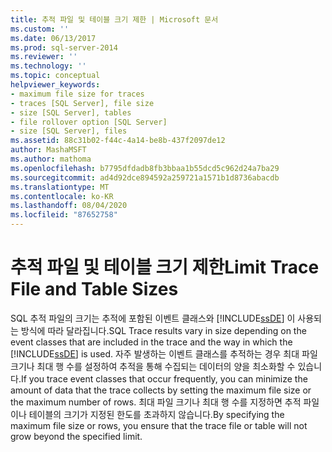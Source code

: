 ```yaml
---
title: 추적 파일 및 테이블 크기 제한 | Microsoft 문서
ms.custom: ''
ms.date: 06/13/2017
ms.prod: sql-server-2014
ms.reviewer: ''
ms.technology: ''
ms.topic: conceptual
helpviewer_keywords:
- maximum file size for traces
- traces [SQL Server], file size
- size [SQL Server], tables
- file rollover option [SQL Server]
- size [SQL Server], files
ms.assetid: 88c31b02-f44c-4a14-be8b-437f2097de12
author: MashaMSFT
ms.author: mathoma
ms.openlocfilehash: b7795dfdadb8fb3bbaa1b55dcd5c962d24a7ba29
ms.sourcegitcommit: ad4d92dce894592a259721a1571b1d8736abacdb
ms.translationtype: MT
ms.contentlocale: ko-KR
ms.lasthandoff: 08/04/2020
ms.locfileid: "87652758"
---
```

# <a name="limit-trace-file-and-table-sizes"></a><span data-ttu-id="bdba6-102">추적 파일 및 테이블 크기 제한</span><span class="sxs-lookup"><span data-stu-id="bdba6-102">Limit Trace File and Table Sizes</span></span>
  <span data-ttu-id="bdba6-103">SQL 추적 파일의 크기는 추적에 포함된 이벤트 클래스와 [!INCLUDE[ssDE](../../includes/ssde-md.md)] 이 사용되는 방식에 따라 달라집니다.</span><span class="sxs-lookup"><span data-stu-id="bdba6-103">SQL Trace results vary in size depending on the event classes that are included in the trace and the way in which the [!INCLUDE[ssDE](../../includes/ssde-md.md)] is used.</span></span> <span data-ttu-id="bdba6-104">자주 발생하는 이벤트 클래스를 추적하는 경우 최대 파일 크기나 최대 행 수를 설정하여 추적을 통해 수집되는 데이터의 양을 최소화할 수 있습니다.</span><span class="sxs-lookup"><span data-stu-id="bdba6-104">If you trace event classes that occur frequently, you can minimize the amount of data that the trace collects by setting the maximum file size or the maximum number of rows.</span></span> <span data-ttu-id="bdba6-105">최대 파일 크기나 최대 행 수를 지정하면 추적 파일이나 테이블의 크기가 지정된 한도를 초과하지 않습니다.</span><span class="sxs-lookup"><span data-stu-id="bdba6-105">By specifying the maximum file size or rows, you ensure that the trace file or table will not grow beyond the specified limit.</span></span>  
  
> [!NOTE]  
>  <span data-ttu-id="bdba6-106">추적 데이터를 기존 파일에 저장할 때는 데이터를 파일 끝에 추가하거나 기존 파일을 덮어쓸 수 있습니다.</span><span class="sxs-lookup"><span data-stu-id="bdba6-106">If you save trace data to a file that already exists, you can append data to the file or overwrite the file.</span></span> <span data-ttu-id="bdba6-107">데이터를 파일에 추가할 때 추적 파일이 지정된 최대 크기에 도달하거나 이 크기를 넘어서면 최대 파일 크기를 늘리거나 새 파일을 지정할 수 있습니다.</span><span class="sxs-lookup"><span data-stu-id="bdba6-107">If you choose to append data to the file, and the trace file already meets or exceeds the specified maximum file size, you are notified and given the opportunity either to increase the maximum file size or specify a new file.</span></span> <span data-ttu-id="bdba6-108">추적 테이블에서도 마찬가지입니다.</span><span class="sxs-lookup"><span data-stu-id="bdba6-108">The same is true for trace tables.</span></span>  
  
## <a name="maximum-file-size"></a><span data-ttu-id="bdba6-109">최대 파일 크기</span><span class="sxs-lookup"><span data-stu-id="bdba6-109">Maximum File Size</span></span>  
 <span data-ttu-id="bdba6-110">추적 파일의 최대 크기가 지정된 경우 최대 파일 크기에 도달하면 추적 정보가 더 이상 파일로 저장되지 않습니다.</span><span class="sxs-lookup"><span data-stu-id="bdba6-110">A trace that has a maximum file size stops saving trace information to the file after the maximum file size has been reached.</span></span> <span data-ttu-id="bdba6-111">이 옵션을 사용하면 이벤트를 더 작고 관리하기 쉬운 파일로 그룹화할 수 있습니다.</span><span class="sxs-lookup"><span data-stu-id="bdba6-111">This option allows you to group events into smaller, more manageable files.</span></span> <span data-ttu-id="bdba6-112">또한 파일 크기를 제한하면 최대 파일 크기에 도달할 때 추적이 중지되므로 무인 추적을 안전하게 실행할 수 있습니다.</span><span class="sxs-lookup"><span data-stu-id="bdba6-112">In addition, limiting file size makes it safer to run unattended traces, because the trace stops when the maximum file size is reached.</span></span> <span data-ttu-id="bdba6-113">Transact-SQL 저장 프로시저나 [!INCLUDE[ssSqlProfiler](../../includes/sssqlprofiler-md.md)]를 사용하여 만든 추적 파일의 최대 크기를 설정할 수 있습니다.</span><span class="sxs-lookup"><span data-stu-id="bdba6-113">You can set the maximum file size for traces created by means of Transact-SQL stored procedures or by using [!INCLUDE[ssSqlProfiler](../../includes/sssqlprofiler-md.md)].</span></span>  
  
 <span data-ttu-id="bdba6-114">최대 파일 크기 옵션은 최대 1GB로 제한됩니다.</span><span class="sxs-lookup"><span data-stu-id="bdba6-114">There is an upper limit of 1 gigabyte (GB) for the maximum file size option.</span></span> <span data-ttu-id="bdba6-115">최대 파일 크기의 기본값은 5MB입니다.</span><span class="sxs-lookup"><span data-stu-id="bdba6-115">The default maximum file size is 5 megabytes (MB).</span></span>  
  
### <a name="enabling-file-rollover"></a><span data-ttu-id="bdba6-116">파일 롤오버 사용</span><span class="sxs-lookup"><span data-stu-id="bdba6-116">Enabling File Rollover</span></span>  
 <span data-ttu-id="bdba6-117">파일 롤오버 옵션을 사용할 경우 [!INCLUDE[ssNoVersion](../../includes/ssnoversion-md.md)] 에서는 최대 파일 크기에 도달하면 현재 파일을 닫고 새 파일을 만듭니다.</span><span class="sxs-lookup"><span data-stu-id="bdba6-117">The file rollover option causes [!INCLUDE[ssNoVersion](../../includes/ssnoversion-md.md)] to close the current file and create a new file when the maximum file size is reached.</span></span> <span data-ttu-id="bdba6-118">새 파일은 이전 파일과 같은 이름을 갖지만 순서를 나타내는 정수가 이름에 추가됩니다.</span><span class="sxs-lookup"><span data-stu-id="bdba6-118">The new file has the same name as the previous file, but an integer is appended to the name to indicate its sequence.</span></span> <span data-ttu-id="bdba6-119">예를 들어 원래 추적 파일 이름이 filename_1.trc이면 다음 추적 파일 이름은 filename_2.trc가 되는 식으로 지정됩니다.</span><span class="sxs-lookup"><span data-stu-id="bdba6-119">For example, if the original trace file is named filename_1.trc, the next trace file is filename_2.trc, and so on.</span></span> <span data-ttu-id="bdba6-120">새 롤오버 파일에 지정된 이름이 기존 파일 이름과 같을 경우 기존 파일이 읽기 전용이 아니면 이 파일을 덮어씁니다.</span><span class="sxs-lookup"><span data-stu-id="bdba6-120">If the name assigned to a new rollover file is already used by an existing file, the existing file is overwritten unless it is read only.</span></span> <span data-ttu-id="bdba6-121">추적 데이터를 파일로 저장할 때 파일 롤오버 옵션이 기본적으로 사용됩니다.</span><span class="sxs-lookup"><span data-stu-id="bdba6-121">The file rollover option is enabled by default when you are saving trace data to a file.</span></span>  
  
> [!NOTE]  
>  <span data-ttu-id="bdba6-122">파일 롤오버 옵션이 설정되어 있으면 추적은 다른 방법으로 중단되기 전까지 계속됩니다.</span><span class="sxs-lookup"><span data-stu-id="bdba6-122">With the file rollover option on, the trace continues until it is stopped by some other means.</span></span> <span data-ttu-id="bdba6-123">파일 크기 제한에 도달한 후 추적을 중지하려면 파일 롤오버 옵션을 사용하지 마십시오.</span><span class="sxs-lookup"><span data-stu-id="bdba6-123">To stop the trace after you have reached the file size limit, disable the file rollover option.</span></span>  
  
 <span data-ttu-id="bdba6-124">**추적 파일에 최대 파일 크기를 설정하려면**</span><span class="sxs-lookup"><span data-stu-id="bdba6-124">**To set a maximum file size for a trace file**</span></span>  
  
 [<span data-ttu-id="bdba6-125">추적 파일에 최대 파일 크기 설정&#40;SQL Server Profiler&#41;</span><span class="sxs-lookup"><span data-stu-id="bdba6-125">Set a Maximum File Size for a Trace File &#40;SQL Server Profiler&#41;</span></span>](../../tools/sql-server-profiler/set-a-maximum-file-size-for-a-trace-file-sql-server-profiler.md)  
  
## <a name="maximum-number-of-rows"></a><span data-ttu-id="bdba6-126">최대 행 수</span><span class="sxs-lookup"><span data-stu-id="bdba6-126">Maximum Number of Rows</span></span>  
 <span data-ttu-id="bdba6-127">최대 행 수가 설정된 추적은 최대 행 수에 도달할 경우 추적 정보를 테이블로 저장하는 작업이 중지됩니다.</span><span class="sxs-lookup"><span data-stu-id="bdba6-127">A trace with a maximum number of rows stops saving trace information to a table after the maximum number of rows has been reached.</span></span> <span data-ttu-id="bdba6-128">각 이벤트는 한 행으로 구성되므로 이 매개 변수는 수집되는 이벤트 수를 제한합니다.</span><span class="sxs-lookup"><span data-stu-id="bdba6-128">Each event constitutes one row, so this parameter sets a limit on the number of events that are gathered.</span></span> <span data-ttu-id="bdba6-129">최대 행 수를 설정하면 무인 추적을 쉽게 실행할 수 있습니다.</span><span class="sxs-lookup"><span data-stu-id="bdba6-129">Setting the maximum number of rows makes it easier to run unattended traces.</span></span> <span data-ttu-id="bdba6-130">예를 들어 테이블에 추적 데이터를 저장하는 추적을 시작하고 테이블이 너무 커지면 추적을 중지하는 과정을 자동으로 수행할 수 있습니다.</span><span class="sxs-lookup"><span data-stu-id="bdba6-130">For example, if you need to start a trace that saves trace data to a table, but you want to stop the trace if the table becomes too large, you can do so automatically.</span></span>  
  
 <span data-ttu-id="bdba6-131">최대 행 수를 지정한 경우 행 수가 이 값에 도달하면 [!INCLUDE[ssSqlProfiler](../../includes/sssqlprofiler-md.md)] 가 실행 중인 경우에는 계속 추적하지만 추적 정보는 기록되지 않습니다.</span><span class="sxs-lookup"><span data-stu-id="bdba6-131">When the maximum number of rows is specified and the maximum number of rows has been reached, the trace continues to run while [!INCLUDE[ssSqlProfiler](../../includes/sssqlprofiler-md.md)] is running, but the trace information is no longer recorded.</span></span> [!INCLUDE[ssSqlProfiler](../../includes/sssqlprofiler-md.md)] <span data-ttu-id="bdba6-132">는 추적이 중지될 때까지 추적 결과를 계속 표시합니다.</span><span class="sxs-lookup"><span data-stu-id="bdba6-132">continues to display the trace results until the trace stops.</span></span>  
  
 <span data-ttu-id="bdba6-133">**추적의 최대 행 수를 설정하려면**</span><span class="sxs-lookup"><span data-stu-id="bdba6-133">**To set a maximum number of rows for a trace**</span></span>  
  
 [<span data-ttu-id="bdba6-134">추적 테이블에 최대 테이블 크기 설정&#40;SQL Server Profiler&#41;</span><span class="sxs-lookup"><span data-stu-id="bdba6-134">Set a Maximum Table Size for a Trace Table &#40;SQL Server Profiler&#41;</span></span>](../../tools/sql-server-profiler/set-a-maximum-table-size-for-a-trace-table-sql-server-profiler.md)  
  
## <a name="see-also"></a><span data-ttu-id="bdba6-135">참고 항목</span><span class="sxs-lookup"><span data-stu-id="bdba6-135">See Also</span></span>  
 [<span data-ttu-id="bdba6-136">sp_trace_create&#40;Transact-SQL&#41;</span><span class="sxs-lookup"><span data-stu-id="bdba6-136">sp_trace_create &#40;Transact-SQL&#41;</span></span>](/sql/relational-databases/system-stored-procedures/sp-trace-create-transact-sql)  
  
  
